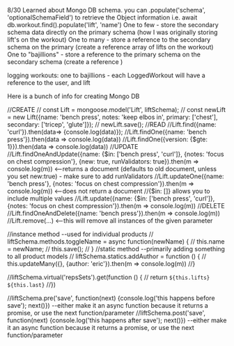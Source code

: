 8/30
Learned about Mongo DB schema. you can .populate('schema', 'optionalSchemaField') to retrieve the Object information i.e. await db.workout.find().populate('lift', 'name')
One to few - store the secondary schema data directly on the primary schema (how I was originally storing lift's on the workout)
One to many - store a reference to the secondary schema on the primary (create a reference array of lifts on the workout)
One to "bajillions" - store a reference to the primary schema on the secondary schema (create a reference )

logging workouts:
one to bajillions - each LoggedWorkout will have a reference to the user, and lift

Here is a bunch of info for creating Mongo DB

//CREATE
// const Lift = mongoose.model('Lift', liftSchema);
// const newLift = new Lift({name: 'bench press', notes: 'keep elbos in', primary: ['chest'], secondary: ['tricep', 'glute']});
// newLift.save();
//READ
//Lift.find({name: 'curl'}).then(data=> {console.log(data)});
//Lift.findOne({name: 'bench press'}).then(data => console.log(data))
//Lift.findOne({version: {$gte: 1}}).then(data => console.log(data))
//UPDATE
//Lift.findOneAndUpdate({name: {$in: ['bench press', 'curl']}, {notes: 'focus on chest compression'}, {new: true, runValidators: true}).then(m => console.log(m)) <--returns a document (defaults to old document, unless you set new:true) - make sure to add runValidators
//Lift.updateOne({name: 'bench press'}, {notes: 'focus on chest compression'}).then(m => console.log(m)) <--does not return a document
//{$in: []} allows you to include multiple values
//Lift.update({name: {$in: ['bench press', 'curl']}, {notes: 'focus on chest compression'}).then(m => console.log(m))
//DELETE
//Lift.findOneAndDelete({name: 'bench press'}).then(m => console.log(m))
//Lift.remove(...) <--this will remove all instances of the given parameter

//instance method  --used for individual products
// liftSchema.methods.toggleName = async function(newName) {
//   this.name = newName;
//   this.save();
// }
//static method --primarily adding something to all product models
// liftSchema.statics.addAuthor = function () {
//  this.updateMany({}, {author: 'eric'}).then(m => console.log(m))
//}

//liftSchema.virtual('repsSets').get(function () {
// return `${this.lifts} ${this.last}`
//})

//liftSchema.pre('save', function(next) {console.log('this happens before save'); next()}) --either make it an async function because it returns a promise, or use the next function/parameter
//liftSchema.post('save', function(next) {console.log('this happens after save'); next()}) --either make it an async function because it returns a promise, or use the next function/parameter


